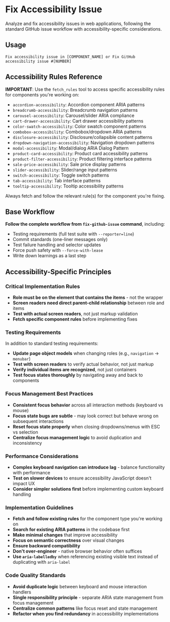 # Fix Accessibility Issue

Analyze and fix accessibility issues in web applications, following the standard GitHub issue workflow with accessibility-specific considerations.

## Usage

```
Fix accessibility issue in [COMPONENT_NAME] or Fix GitHub accessibility issue #[NUMBER]
```

## Accessibility Rules Reference

**IMPORTANT**: Use the `fetch_rules` tool to access specific accessibility rules for components you're working on:

- `accordion-accessibility`: Accordion component ARIA patterns
- `breadcrumb-accessibility`: Breadcrumb navigation patterns
- `carousel-accessibility`: Carousel/slider ARIA compliance
- `cart-drawer-accessibility`: Cart drawer accessibility patterns
- `color-swatch-accessibility`: Color swatch component patterns
- `combobox-accessibility`: Combobox/dropdown ARIA patterns
- `disclosure-accessibility`: Disclosure/collapsible content patterns
- `dropdown-navigation-accessibility`: Navigation dropdown patterns
- `modal-accessibility`: Modal/dialog ARIA Dialog Pattern
- `product-card-accessibility`: Product card accessibility patterns
- `product-filter-accessibility`: Product filtering interface patterns
- `sale-price-accessibility`: Sale price display patterns
- `slider-accessibility`: Slider/range input patterns
- `switch-accessibility`: Toggle switch patterns
- `tab-accessibility`: Tab interface patterns
- `tooltip-accessibility`: Tooltip accessibility patterns

Always fetch and follow the relevant rule(s) for the component you're fixing.

## Base Workflow

**Follow the complete workflow from `fix-github-issue` command**, including:

- Testing requirements (full test suite with `--reporter=line`)
- Commit standards (one-liner messages only)
- Test failure handling and selector updates
- Force push safety with `--force-with-lease`
- Write down learnings as a last step

## Accessibility-Specific Principles

### Critical Implementation Rules

- **Role must be on the element that contains the items** - not the wrapper
- **Screen readers need direct parent-child relationship** between role and items
- **Test with actual screen readers**, not just markup validation
- **Fetch specific component rules** before implementing fixes

### Testing Requirements

In addition to standard testing requirements:

- **Update page object models** when changing roles (e.g., `navigation` → `menubar`)
- **Test with screen readers** to verify actual behavior, not just markup
- **Verify individual items are recognized**, not just containers
- **Test focus states thoroughly** by navigating away and back to components

### Focus Management Best Practices

- **Consistent focus behavior** across all interaction methods (keyboard vs mouse)
- **Focus state bugs are subtle** - may look correct but behave wrong on subsequent interactions
- **Reset focus state properly** when closing dropdowns/menus with ESC vs selection
- **Centralize focus management logic** to avoid duplication and inconsistency

### Performance Considerations

- **Complex keyboard navigation can introduce lag** - balance functionality with performance
- **Test on slower devices** to ensure accessibility JavaScript doesn't impact UX
- **Consider simpler solutions first** before implementing custom keyboard handling

### Implementation Guidelines

- **Fetch and follow existing rules** for the component type you're working on
- **Search for existing ARIA patterns** in the codebase first
- **Make minimal changes** that improve accessibility
- **Focus on semantic correctness** over visual changes
- **Ensure backward compatibility**
- **Don't over-engineer** - native browser behavior often suffices
- **Use `aria-labelledby`** when referencing existing visible text instead of duplicating with `aria-label`

### Code Quality Standards

- **Avoid duplicate logic** between keyboard and mouse interaction handlers
- **Single responsibility principle** - separate ARIA state management from focus management
- **Centralize common patterns** like focus reset and state management
- **Refactor when you find redundancy** in accessibility implementations
